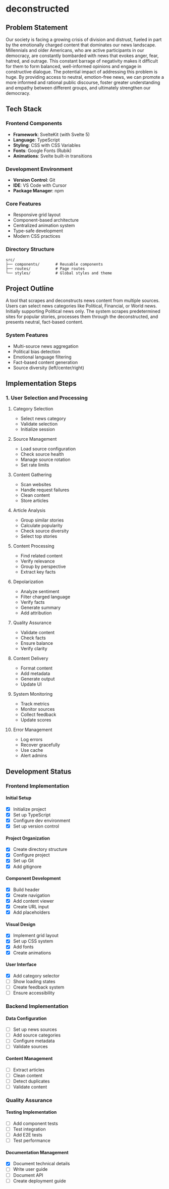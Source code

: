 # deconstructed

## Problem Statement

Our society is facing a growing crisis of division and distrust, fueled in part by the emotionally charged content that dominates our news landscape. Millennials and older Americans, who are active participants in our democracy, are constantly bombarded with news that evokes anger, fear, hatred, and outrage. This constant barrage of negativity makes it difficult for them to form balanced, well-informed opinions and engage in constructive dialogue. The potential impact of addressing this problem is huge. By providing access to neutral, emotion-free news, we can promote a more informed and rational public discourse, foster greater understanding and empathy between different groups, and ultimately strengthen our democracy.

## Tech Stack

### Frontend Components

- **Framework**: SvelteKit (with Svelte 5)
- **Language**: TypeScript
- **Styling**: CSS with CSS Variables
- **Fonts**: Google Fonts (Rubik)
- **Animations**: Svelte built-in transitions

### Development Environment

- **Version Control**: Git
- **IDE**: VS Code with Cursor
- **Package Manager**: npm

### Core Features

- Responsive grid layout
- Component-based architecture
- Centralized animation system
- Type-safe development
- Modern CSS practices

### Directory Structure

```text
src/
├── components/       # Reusable components
├── routes/           # Page routes
└── styles/           # Global styles and theme
```

## Project Outline

A tool that scrapes and deconstructs news content from multiple sources. Users can select news categories like Political, Financial, or World news. Initially supporting Political news only. The system scrapes predetermined sites for popular stories, processes them through the deconstructed, and presents neutral, fact-based content.

### System Features

- Multi-source news aggregation
- Political bias detection
- Emotional language filtering
- Fact-based content generation
- Source diversity (left/center/right)

## Implementation Steps

### 1. User Selection and Processing

1. Category Selection
   - Select news category
   - Validate selection
   - Initialize session

2. Source Management
   - Load source configuration
   - Check source health
   - Manage source rotation
   - Set rate limits

3. Content Gathering
   - Scan websites
   - Handle request failures
   - Clean content
   - Store articles

4. Article Analysis
   - Group similar stories
   - Calculate popularity
   - Check source diversity
   - Select top stories

5. Content Processing
   - Find related content
   - Verify relevance
   - Group by perspective
   - Extract key facts

6. Depolarization
   - Analyze sentiment
   - Filter charged language
   - Verify facts
   - Generate summary
   - Add attribution

7. Quality Assurance
   - Validate content
   - Check facts
   - Ensure balance
   - Verify clarity

8. Content Delivery
   - Format content
   - Add metadata
   - Generate output
   - Update UI

9. System Monitoring
   - Track metrics
   - Monitor sources
   - Collect feedback
   - Update scores

10. Error Management
    - Log errors
    - Recover gracefully
    - Use cache
    - Alert admins

## Development Status

### Frontend Implementation

#### Initial Setup
- [x] Initialize project
- [x] Set up TypeScript
- [x] Configure dev environment
- [x] Set up version control

#### Project Organization
- [x] Create directory structure
- [x] Configure project
- [x] Set up Git
- [x] Add gitignore

#### Component Development
- [x] Build header
- [x] Create navigation
- [x] Add content viewer
- [x] Create URL input
- [x] Add placeholders

#### Visual Design
- [x] Implement grid layout
- [x] Set up CSS system
- [x] Add fonts
- [x] Create animations

#### User Interface
- [x] Add category selector
- [ ] Show loading states
- [ ] Create feedback system
- [ ] Ensure accessibility

### Backend Implementation

#### Data Configuration
- [ ] Set up news sources
- [ ] Add source categories
- [ ] Configure metadata
- [ ] Validate sources

#### Content Management
- [ ] Extract articles
- [ ] Clean content
- [ ] Detect duplicates
- [ ] Validate content

### Quality Assurance

#### Testing Implementation
- [ ] Add component tests
- [ ] Test integration
- [ ] Add E2E tests
- [ ] Test performance

#### Documentation Management
- [x] Document technical details
- [ ] Write user guide
- [ ] Document API
- [ ] Create deployment guide